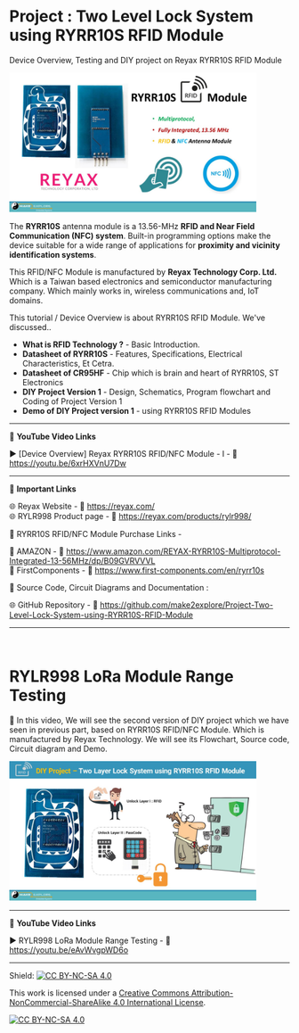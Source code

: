 # Project : Two Level Lock System using RYRR10S RFID Module
Device Overview, Testing and DIY project on Reyax RYRR10S RFID Module


<img src="/Images/RYRR10S-product-overview-make2explore.jpg" height="250" >
  

The **RYRR10S** antenna module is a 13.56-MHz **RFID and Near Field Communication (NFC) system**. Built-in programming options make the device suitable for a wide range of applications for **proximity and vicinity identification systems**.    

This RFID/NFC Module is manufactured by **Reyax Technology Corp. Ltd.** Which is a Taiwan based electronics and semiconductor manufacturing company. Which mainly works in, wireless communications  and, IoT domains.  


This tutorial / Device Overview is about RYRR10S RFID Module. We've discussed..  
- **What is RFID Technology ?** - Basic Introduction. 
- **Datasheet of RYRR10S** - Features, Specifications, Electrical Characteristics, Et Cetra.  
- **Datasheet of CR95HF** - Chip which is brain and heart of RYRR10S, ST Electronics
- **DIY Project Version 1** - Design, Schematics, Program flowchart and Coding of Project Version 1
- **Demo of DIY Project version 1**  - using RYRR10S RFID Modules


------------------------------------------------------------------------------------------------------

📕 **YouTube Video Links**  

▶️ [Device Overview] Reyax RYRR10S RFID/NFC Module - I - 🔗 https://youtu.be/6xrHXVnU7Dw  

-------------------------------------------------------------------------------------------------------
📒 **Important Links**  
 
🌐 Reyax Website - 🔗 https://reyax.com/  
🌐 RYLR998 Product page - 🔗 https://reyax.com/products/rylr998/  

🔴 RYRR10S RFID/NFC Module Purchase Links -  

🛒 AMAZON -  🔗 https://www.amazon.com/REYAX-RYRR10S-Multiprotocol-Integrated-13-56MHz/dp/B09GVRVVVL  
🛒 FirstComponents -  🔗 https://www.first-components.com/en/ryrr10s  


📜 Source Code, Circuit Diagrams and Documentation : 

🌐 GitHub Repository - 🔗 https://github.com/make2explore/Project-Two-Level-Lock-System-using-RYRR10S-RFID-Module

------------------------------------------------------------------------------------------  

<br />

# RYLR998 LoRa Module Range Testing  

🚩  In this video, We will see the second version of DIY project which we have seen in previous part, based on RYRR10S RFID/NFC Module. Which is manufactured by Reyax Technology. We will see its Flowchart, Source code, Circuit diagram and Demo.    
 
 <img src="/Images/RYRR10S-DIY-Project-make2explore.jpg" height="250" >

 ------------------------------------------------------------------------------------------------------

📕 **YouTube Video Links**  

▶️ RYLR998 LoRa Module Range Testing - 🔗 https://youtu.be/eAvWvgpWD6o   

------------------------------------------------------------------------------------------  

Shield: [![CC BY-NC-SA 4.0][cc-by-nc-sa-shield]][cc-by-nc-sa]

This work is licensed under a
[Creative Commons Attribution-NonCommercial-ShareAlike 4.0 International License][cc-by-nc-sa].

[![CC BY-NC-SA 4.0][cc-by-nc-sa-image]][cc-by-nc-sa]

[cc-by-nc-sa]: http://creativecommons.org/licenses/by-nc-sa/4.0/
[cc-by-nc-sa-image]: https://licensebuttons.net/l/by-nc-sa/4.0/88x31.png
[cc-by-nc-sa-shield]: https://img.shields.io/badge/License-CC%20BY--NC--SA%204.0-lightgrey.svg